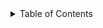 <details>
  <summary>Table of Contents</summary>
  <ol>
    <li><a href="#project-description">Project Description:</a></li>
    <li>
      <a href="#built-with">Built With:</a></li>
      <ul>
          <li><a href="#best-coding-languages">Best Coding Languages:</a></li>
    <li></li><a href="#key-features">Key Features:</a>
    <li></li><a href="#basic-workflow">Basic Workflow:</a>
    <li></li><a href="#basic-io-details">Basic I/O Details:</a>
      <ul>
    </li>
